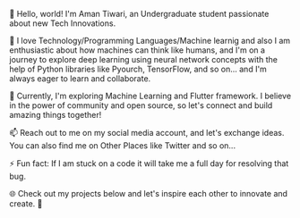 👋 Hello, world! I'm Aman Tiwari, an Undergraduate student passionate about new Tech Innovations.

🚀 I love Technology/Programming Languages/Machine learnig and also I am enthusiastic about how machines can think like humans, and I'm on a journey to explore deep learning using neural network concepts with the help of Python libraries like Pyourch, TensorFlow, and so on... and I'm always eager to learn and collaborate.

🌱 Currently, I'm exploring Machine Learning  and Flutter framework. I believe in the power of community and open source, so let's connect and build amazing things together!

📫 Reach out to me on my social media account, and let's exchange ideas. You can also find me on Other Places like Twitter and so on...

⚡ Fun fact: If I am stuck on a code it will take me a full day for resolving that bug.

🌐 Check out my projects below and let's inspire each other to innovate and create. 🌟
